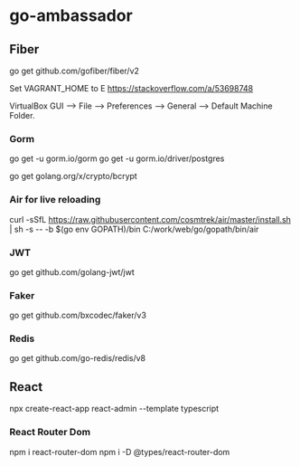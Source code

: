 # go-ambassador

## Fiber
go get github.com/gofiber/fiber/v2

Set VAGRANT_HOME to E
https://stackoverflow.com/a/53698748

VirtualBox GUI --> File --> Preferences --> General --> Default Machine Folder.

### Gorm
go get -u gorm.io/gorm
go get -u gorm.io/driver/postgres


go get golang.org/x/crypto/bcrypt


### Air for live reloading
curl -sSfL https://raw.githubusercontent.com/cosmtrek/air/master/install.sh | sh -s -- -b $(go env GOPATH)/bin
C:/work/web/go/gopath/bin/air

### JWT
go get github.com/golang-jwt/jwt

### Faker
go get github.com/bxcodec/faker/v3

### Redis
go get github.com/go-redis/redis/v8


## React
npx create-react-app react-admin --template typescript

### React Router Dom
npm i react-router-dom
npm i -D @types/react-router-dom